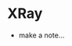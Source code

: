 # XRay 

- make a note...

<script>
function myapp() {
  var ui = <div click={evt => lively.notify("hi")}>hello</div>
  
  return ui
}
myapp()
</script>